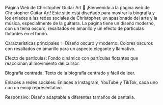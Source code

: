 Página Web de Christopher Guitar Art 🎸
¡Bienvenido a la página web de Christopher Guitar Art! Este sitio está diseñado para mostrar la biografía y los enlaces a las redes sociales de Christopher, un apasionado del arte y la música, especialmente de la guitarra. La página tiene un diseño moderno, con un tema oscuro, resaltados en amarillo y un efecto de partículas flotantes en el fondo.

Características principales ✨
Diseño oscuro y moderno: Colores oscuros con resaltados en amarillo para un aspecto elegante y llamativo.

Efecto de partículas: Fondo dinámico con partículas flotantes que reaccionan al movimiento del cursor.

Biografía centrada: Texto de la biografía centrado y fácil de leer.

Enlaces a redes sociales: Enlaces a Instagram, YouTube y TikTok, cada uno con un emoji representativo.

Responsivo: Diseño adaptable a diferentes tamaños de pantalla.

